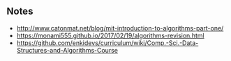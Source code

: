## Notes

- http://www.catonmat.net/blog/mit-introduction-to-algorithms-part-one/
- https://monami555.github.io/2017/02/19/algorithms-revision.html
- https://github.com/enkidevs/curriculum/wiki/Comp.-Sci.-Data-Structures-and-Algorithms-Course
